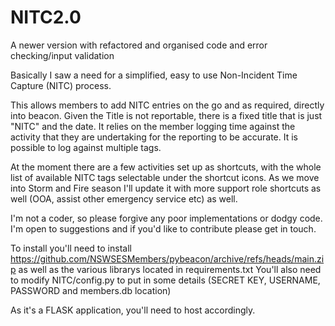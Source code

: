 # NITC2.0
A newer version with refactored and organised code and error checking/input validation

Basically I saw a need for a simplified, easy to use Non-Incident Time Capture (NITC) process.

This allows members to add NITC entries on the go and as required, directly into beacon. Given the Title is not reportable, there is a fixed title that is just "NITC" and the date. It relies on the member logging time against the activity that they are undertaking for the reporting to be accurate. It is possible to log against multiple tags.

At the moment there are a few activities set up as shortcuts, with the whole list of available NITC tags selectable under the shortcut icons. As we move into Storm and Fire season I'll update it with more support role shortcuts as well (OOA, assist other emergency service etc) as well. 

I'm not a coder, so please forgive any poor implementations or dodgy code. I'm open to suggestions and if you'd like to contribute please get in touch.

To install you'll need to install https://github.com/NSWSESMembers/pybeacon/archive/refs/heads/main.zip as well as the various librarys located in requirements.txt You'll also need to modify NITC/config.py to put in some details (SECRET KEY, USERNAME, PASSWORD and members.db location)

As it's a FLASK application, you'll need to host accordingly.
